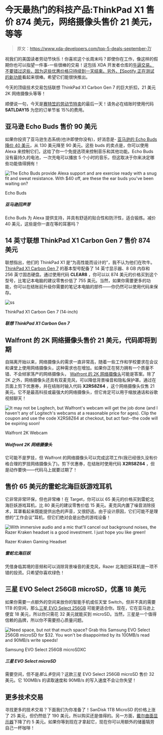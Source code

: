 # 今天最热门的科技产品:ThinkPad X1 售价 874 美元，网络摄像头售价 21 美元，等等

> 原文：<https://www.xda-developers.com/top-5-deals-september-7/>

祝我们的美国读者劳动节快乐！你喜欢这个长周末吗？即使你在工作，像这样的假期你也可以指望一件事-一些很棒的交易！这包括 XDA 开发者仓库的[牛逼交易。不要错过这些，因为这些优惠价格只持续到一天结束。另外，【Spotify 正在测试的新功能](https://www.xda-developers.com/these-bestselling-deals-from-the-xda-shop-are-extra-discounted-for-labor-day/)看起来很棒。希望它们能很快推出。

今天的顶级技术交易包括联想 ThinkPad X1 Carbon Gen 7 的巨大折扣，21 美元 2K 网络摄像头等等！

顺便说一句，今天是[赛特笠的劳动节特卖](https://www.amazon.com/stores/node/2530353011?tag=xda-52alufa-20&ascsubtag=UUxdaUeUpU29739&asc_refurl=https%3A%2F%2Fwww.xda-developers.com%2Ftop-5-deals-september-7%2F&asc_campaign=Short-Term)的最后一天！请务必在结账时使用代码 **SATLDAY15** 为您的订单节省 15%的费用。

## 亚马逊 Echo Buds 售价 90 美元

如果你投资了亚马逊生态系统(也许即使你没有)，好消息是- [亚马逊的 Echo Buds 降价 40 美元](https://www.amazon.com/gp/product/B07F6VM1S3?tag=xda-52alufa-20&ascsubtag=UUxdaUeUpU29739&asc_refurl=https%3A%2F%2Fwww.xda-developers.com%2Ftop-5-deals-september-7%2F&asc_campaign=Short-Term)，从 130 美元降至 90 美元。这些 buds 的卖点是，你可以使用 Alexa 来控制它们，这给了你一个免提选项来控制音乐和其他功能。Echo Buds 没有最持久的电池，一次充电可以播放 5 个小时的音乐，但这取决于你来决定哪些功能值得拥有！

 <picture>![The Echo Buds provide Alexa support and are exercise ready with a snug fit and sweat resistance. With $40 off, are these the ear buds you've been waiting on?](img/7fab4ad6006045aacc4f710f9606f9c7.png)</picture> 

Echo Buds

##### 亚马逊回声芽

Echo Buds 为 Alexa 提供支持，并具有舒适的贴合性和防汗性，适合锻炼。减价 40 美元，这些是你一直在等的耳塞吗？

## 14 英寸联想 ThinkPad X1 Carbon Gen 7 售价 874 美元

联想指出，他们的 ThinkPad X1 是“为高性能而设计的”，我不认为他们在吹牛。 [ThinkPad X1 Carbon Gen 7](http://xda.tv/LenovoLaptopDeal) 的基本型号配备了 14 英寸显示器、8 GB 内存和 256 英寸固态硬盘。通过使用代码 **CLEAR8** ，你可以以 874 美元的价格买到这个型号，比笔记本电脑的建议零售价低了 755 美元。当然，如果你需要更多的功能，你可以在结账前升级你需要的笔记本电脑的部件——你仍然可以使用代码来保存。

 <picture>![ss](img/9ed359371d811b7b6d33ce63b1a788cc.png)</picture> 

ThinkPad X1 Carbon Gen 7 (14-inch)

##### 联想 ThinkPad X1 Carbon Gen 7

## Walfront 的 2K 网络摄像头售价 21 美元，代码即将到期

自隔离开始以来，网络摄像头的需求一直非常高，随着一些工作和学校要求在会议和课堂上使用网络摄像头，这种需求也在增加。如果你正在努力拥有一个质量不错、不会倾家荡产的网络摄像头， [Walfront 的 2K 网络摄像头](https://www.amazon.com/gp/product/B08CWWLMLV?tag=xda-52alufa-20&ascsubtag=UUxdaUeUpU29739&asc_refurl=https%3A%2F%2Fwww.xda-developers.com%2Ftop-5-deals-september-7%2F&asc_campaign=Short-Term)可能是答案。除了 2K 之外，网络摄像头还具有双麦克风，可以降低背景噪音和隐私保护罩。通过在页面上剪下优惠券，并在结账时输入代码 **X2RS8Z64** ，这个网络摄像头仅售 21 美元。它不是最高科技或最强大的网络摄像头，但它肯定可以用于缩放通话和谷歌视频聊天！

 <picture>![It may not be Logitech, but Walfront's webcam will get the job done (and I haven't any of Logitech's webcams at a reasonable price for ages). Clip the coupon and use the code <strong>X2RS8Z64</strong> at checkout, but act fast--the code will be expiring soon!](img/47b8879c28b277bae9d060c0c74d1f6a.png)</picture> 

Walfront 2K Webcam

##### Walfront 2K 网络摄像头

它可能不是罗技，但 Walfront 的网络摄像头可以完成这项工作(我已经很久没有价格合理的罗技网络摄像头了)。剪下优惠券，在结账时使用代码 **X2RS8Z64** ，但是动作要快——代码马上就要过期了！

## 售价 65 美元的雷蛇北海巨妖游戏耳机

它非常非常环保，但也非常棒！在 Target，你可以以 65 美元的价格买到雷蛇北海巨妖游戏耳机，比 80 美元的建议零售价低 15 美元。麦克风内置了噪音消除技术，耳罩看起来既能提供出色的声音，又很舒适。由于设计原因，它们可能不是理想的“工作会议”耳机，但它们绝对会是出色的游戏设备！

 <picture>![With immersive audio and a mic that'll cancel out background noises, the Razer Kraken headset is a good investment. I just hope you like green!](img/4577688d2f21c743b1a71d3a8a651cb7.png)</picture> 

Razer Kraken Gaming Headset

##### 雷蛇北海巨妖

凭借身临其境的音频和可以消除背景噪音的麦克风，Razer 北海巨妖耳机是一项不错的投资。只希望你喜欢绿色！

## 三星 EVO Select 256GB microSD，优惠 18 美元

如果你需要一点额外的空间来放你的智能手机或任天堂 Switch，但并不真的需要 1TB 的空间，那么[三星 EVO Select 256GB](https://www.amazon.com/gp/product/B0887P21Z2?tag=xda-52alufa-20&ascsubtag=UUxdaUeUpU29739&asc_refurl=https%3A%2F%2Fwww.xda-developers.com%2Ftop-5-deals-september-7%2F&asc_campaign=Short-Term) 可能更适合你。现在，它在亚马逊上便宜 18 美元，所以你只需花 32 美元就能买到 microSD。当然，三星是一个值得信赖的品牌，所以你不需要担心质量问题。

 <picture>![Need space, but not <em>that much</em> space? Grab this Samsung EVO Select 256GB microSD for $32\. You won't be disappointed by its 100MB/s read and 90MB/s write speeds!](img/da86df4bbe5996c88899033039bd99f9.png)</picture> 

Samsung EVO Select 256GB microSDXC

##### 三星 EVO Select microSD

需要空间，但不是*那么多*空间？这款三星 EVO Select 256GB microSD 售价 32 美元。它 100MB/s 的读取速度和 90MB/s 的写入速度不会让你失望！

## 更多技术交易

寻找更多的技术交易？下面我们为你准备了！SanDisk 1TB MicroSD 的价格上涨了 25 美元，但仍然低了 190 美元，所以购买还是值得的。另一方面，[戴尔曲面显示器](http://xda.tv/DellS3221QS4KmonitorDeal)下降了约 5 美元。如果你等到现在才拿起它，现在你可以用额外的储蓄犒劳自己一杯咖啡！